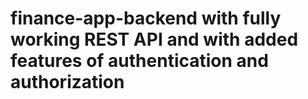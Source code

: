 # finance-app-backend with fully working REST API and with added features of authentication and authorization
